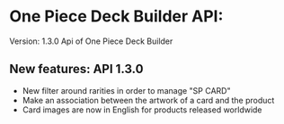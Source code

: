 # One Piece Deck Builder API:

Version: 1.3.0 Api of One Piece Deck Builder

## New features: API 1.3.0

- New filter around rarities in order to manage "SP CARD"
- Make an association between the artwork of a card and the product
- Card images are now in English for products released worldwide

